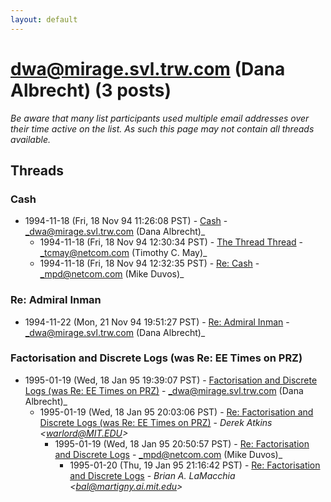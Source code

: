 ```yaml
---
layout: default
---
```


# dwa@mirage.svl.trw.com (Dana Albrecht) (3 posts)

_Be aware that many list participants used multiple email addresses over their time active on the list. As such this page may not contain all threads available._

## Threads

### Cash
+ 1994-11-18 (Fri, 18 Nov 94 11:26:08 PST) - [Cash](/archive/1994/11/7e07a2c43e572f03931c9cc10e66d603973a069d370c6d2581e1ce379aca3ca1) - _dwa@mirage.svl.trw.com (Dana Albrecht)_
  + 1994-11-18 (Fri, 18 Nov 94 12:30:34 PST) - [The Thread Thread](/archive/1994/11/3a203332293a8a024ab7f12c0e122df7100aa4bb856f9db337b6b0b924d2bd0e) - _tcmay@netcom.com (Timothy C. May)_
  + 1994-11-18 (Fri, 18 Nov 94 12:32:35 PST) - [Re: Cash](/archive/1994/11/f48c96bb7118d93269b39961de6243587f93caaded9a5a6d019f230e827f191d) - _mpd@netcom.com (Mike Duvos)_

### Re: Admiral Inman
+ 1994-11-22 (Mon, 21 Nov 94 19:51:27 PST) - [Re: Admiral Inman](/archive/1994/11/0ccd51fcdad68917ec62f8f1dc9b156e5ac52f5efcab87cb9507700b5fdd62df) - _dwa@mirage.svl.trw.com (Dana Albrecht)_

### Factorisation and Discrete Logs (was Re: EE Times on PRZ)
+ 1995-01-19 (Wed, 18 Jan 95 19:39:07 PST) - [Factorisation and Discrete Logs (was Re: EE Times on PRZ)](/archive/1995/01/68ea050c1e4e357d165f947b8dce9b9d0f1752621b4ce357174ef9f75424ed15) - _dwa@mirage.svl.trw.com (Dana Albrecht)_
  + 1995-01-19 (Wed, 18 Jan 95 20:03:06 PST) - [Re: Factorisation and Discrete Logs (was Re: EE Times on PRZ)](/archive/1995/01/9291836eb834baa5cf5c06b630907e1ab09d9df7c1329e164bd52885ff8b4e3f) - _Derek Atkins \<warlord@MIT.EDU\>_
    + 1995-01-19 (Wed, 18 Jan 95 20:50:57 PST) - [Re: Factorisation and Discrete Logs](/archive/1995/01/19a175bc06fa2547ce17a9184cb0b8a19c65657128e4ef99daee87e67c7aecda) - _mpd@netcom.com (Mike Duvos)_
      + 1995-01-20 (Thu, 19 Jan 95 21:16:42 PST) - [Re: Factorisation and Discrete Logs](/archive/1995/01/90e2ac1d54c1bbc633d96a0083db0216882bc658e20363de09f644b5dc94f958) - _Brian A. LaMacchia \<bal@martigny.ai.mit.edu\>_

